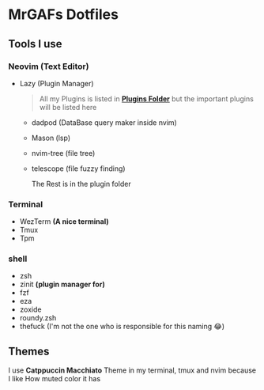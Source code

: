 # MrGAFs Dotfiles

## Tools I use

### Neovim (Text Editor)

- Lazy (Plugin Manager)

  > All my Plugins is listed in **[Plugins Folder](.config/nvim/lua/mrgafs/plugins)** but the important plugins will be listed here

  - dadpod (DataBase query maker inside nvim)
  - Mason (lsp)
  - nvim-tree (file tree)
  - telescope (file fuzzy finding)

    The Rest is in the plugin folder

### Terminal

- WezTerm **(A nice terminal)**
- Tmux
- Tpm

### shell

- zsh
- zinit **(plugin manager for)**
- fzf
- eza
- zoxide
- roundy.zsh
- thefuck (I'm not the one who is responsible for this naming 😂)

## Themes

I use **Catppuccin Macchiato** Theme in my terminal,
tmux and nvim because I like How muted color it has
